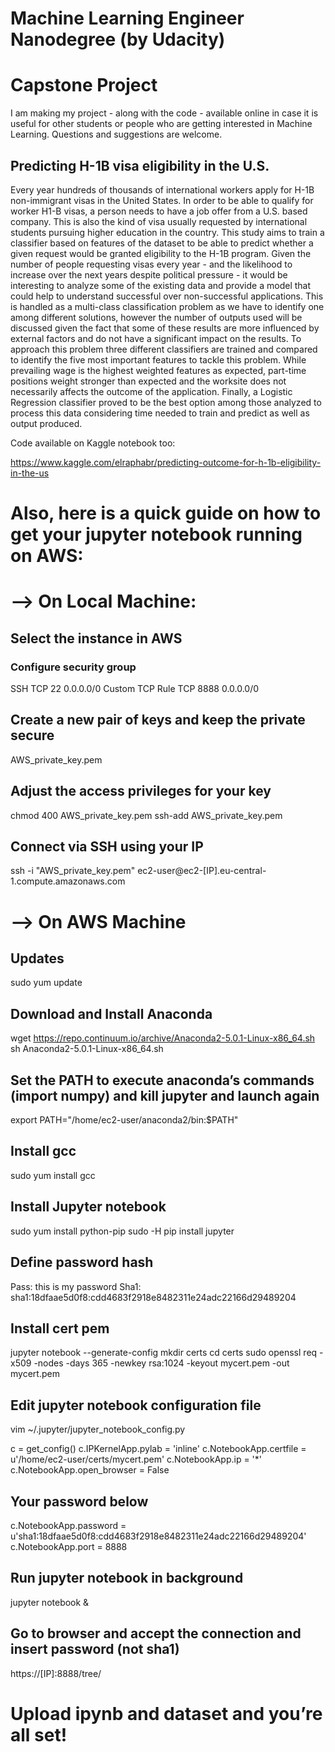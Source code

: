 # Machine Learning Engineer Nanodegree (by Udacity)

# Capstone Project

I am making my project - along with the code - available online in case it is useful for other students or people who are getting interested in Machine Learning. Questions and suggestions are welcome. 

## Predicting H-1B visa eligibility in the U.S. 

Every year hundreds of thousands of international workers apply for H-1B non-immigrant visas in the United States. In order to be able to qualify for worker H1-B visas, a person needs to have a job offer from a U.S. based company. This is also the kind of visa usually requested by international students pursuing higher education in the country. This study aims to train a classifier based on features of the dataset to be able to predict whether a given request would be granted eligibility to the H-1B program. Given the number of people requesting visas every year - and the likelihood to increase over the next years despite political pressure - it would be interesting to analyze some of the existing data and provide a model that could help to understand successful over non-successful applications. This is handled as a multi-class classification problem as we have to identify one among different solutions, however the number of outputs used will be discussed given the fact that some of these results are more influenced by external factors and do not have a significant impact on the results. To approach this problem three different classifiers are trained and compared to identify the five most important features to tackle this problem. While prevailing wage is the highest weighted features as expected, part-time positions weight stronger than expected and the worksite does not necessarily affects the outcome of the application. Finally, a Logistic Regression classifier proved to be the best option among those analyzed to process this data considering time needed to train and predict as well as output produced.

Code available on Kaggle notebook too: 

https://www.kaggle.com/elraphabr/predicting-outcome-for-h-1b-eligibility-in-the-us 

# Also, here is a quick guide on how to get your jupyter notebook running on AWS: 

# —> On Local Machine: 

## Select the instance in AWS 

### Configure security group 
SSH TCP 22 0.0.0.0/0
Custom TCP Rule TCP 8888 0.0.0.0/0

## Create a new pair of keys and keep the private secure 
AWS_private_key.pem

## Adjust the access privileges for your key 
chmod 400 AWS_private_key.pem
ssh-add AWS_private_key.pem

## Connect via SSH using your IP 
ssh -i "AWS_private_key.pem" ec2-user@ec2-[IP].eu-central-1.compute.amazonaws.com 

# —> On AWS Machine 

## Updates
sudo yum update

## Download and Install Anaconda

wget https://repo.continuum.io/archive/Anaconda2-5.0.1-Linux-x86_64.sh
sh Anaconda2-5.0.1-Linux-x86_64.sh

## Set the PATH to execute anaconda’s commands (import numpy) and kill jupyter and launch again 
export PATH="/home/ec2-user/anaconda2/bin:$PATH"

## Install gcc 
sudo yum install gcc

## Install Jupyter notebook
sudo yum install python-pip
sudo -H pip install jupyter

## Define password hash
Pass: this is my password
Sha1: sha1:18dfaae5d0f8:cdd4683f2918e8482311e24adc22166d29489204

## Install cert pem 
jupyter notebook --generate-config
mkdir certs
cd certs
sudo openssl req -x509 -nodes -days 365 -newkey rsa:1024 -keyout mycert.pem -out mycert.pem

## Edit jupyter notebook configuration file 
vim ~/.jupyter/jupyter_notebook_config.py

c = get_config()
c.IPKernelApp.pylab = 'inline' 
c.NotebookApp.certfile = u'/home/ec2-user/certs/mycert.pem' 
c.NotebookApp.ip = '*' 
c.NotebookApp.open_browser = False 

## Your password below  
c.NotebookApp.password = u'sha1:18dfaae5d0f8:cdd4683f2918e8482311e24adc22166d29489204' 
c.NotebookApp.port = 8888

## Run jupyter notebook in background  
jupyter notebook & 

## Go to browser and accept the connection and insert password (not sha1)
https://[IP]:8888/tree/

# Upload ipynb and dataset and you’re all set!
